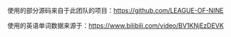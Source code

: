 使用的部分源码来自于此团队的项目：https://github.com/LEAGUE-OF-NINE

使用的英语单词数据来源于：https://www.bilibili.com/video/BV1KNjEzDEVK
